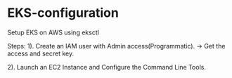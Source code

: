 # EKS-configuration
Setup EKS on AWS using eksctl

Steps:
1). Create an IAM user with Admin access(Programmatic).
-> Get the access and secret key.

2). Launch an EC2 Instance and Configure the Command Line Tools.
